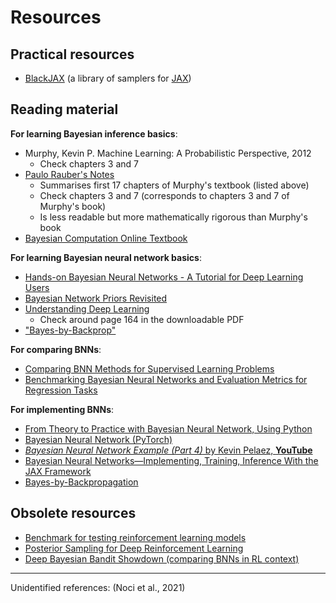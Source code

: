 # Resources

## Practical resources
- [BlackJAX](https://github.com/blackjax-devs/blackjax) (a library of samplers for [JAX](https://github.com/google/jax))

## Reading material
**For learning Bayesian inference basics**:

- Murphy, Kevin P. Machine Learning: A Probabilistic Perspective, 2012
    - Check chapters 3 and 7
- [Paulo Rauber's Notes](https://www.paulorauber.com/files/notes/machine_learning.pdf)
    - Summarises first 17 chapters of Murphy's textbook (listed above)
    - Check chapters 3 and 7 (corresponds to chapters 3 and 7 of Murphy's book)
    - Is less readable but more mathematically rigorous than Murphy's book
- [Bayesian Computation Online Textbook](https://bayesiancomputationbook.com/welcome.html)

**For learning Bayesian neural network basics**:

- [Hands-on Bayesian Neural Networks - A Tutorial for Deep Learning Users](https://arxiv.org/pdf/2007.06823.pdf)
- [Bayesian Network Priors Revisited](https://arxiv.org/pdf/2102.06571)
- [Understanding Deep Learning](https://udlbook.github.io/udlbook)
    - Check around page 164 in the downloadable PDF
- ["Bayes-by-Backprop"](https://medium.com/neuralspace/probabilistic-deep-learning-bayes-by-backprop-c4a3de0d9743)

**For comparing BNNs**:

- [Comparing BNN Methods for Supervised Learning Problems](https://www.alignmentforum.org/posts/79eegMp3EBs8ptFqa/neural-uncertainty-estimation-review-article-for-alignment)
- [Benchmarking Bayesian Neural Networks and Evaluation Metrics for Regression Tasks](https://arxiv.org/pdf/2206.06779.pdf)

**For implementing BNNs**:

- [From Theory to Practice with Bayesian Neural Network, Using Python](https://towardsdatascience.com/from-theory-to-practice-with-bayesian-neural-network-using-python-9262b611b825)
- [Bayesian Neural Network (PyTorch)](https://github.com/Harry24k/bayesian-neural-network-pytorch)
- [_Bayesian Neural Network Example (Part 4)_ by Kevin Pelaez, **YouTube**](https://www.youtube.com/watch?v=3oo1GVeFDi0)
- [Bayesian Neural Networks—Implementing, Training, Inference With the JAX Framework](https://neptune.ai/blog/bayesian-neural-networks-with-jax)
- [Bayes-by-Backpropagation](https://github.com/HIPS/autograd/blob/master/examples/bayesian_neural_net.py)

## Obsolete resources
- [Benchmark for testing reinforcement learning models](https://michelangeloconserva.github.io/Colosseum/mds/intro.html)
- [Posterior Sampling for Deep Reinforcement Learning](https://arxiv.org/pdf/2305.00477.pdf)
- [Deep Bayesian Bandit Showdown (comparing BNNs in RL context)](https://arxiv.org/pdf/1802.09127.pdf)

---

Unidentified references: (Noci et al., 2021)
